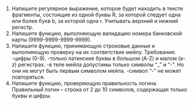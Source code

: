 1. Напишите регулярное выражение, которое будет находить в тексте фрагменты, состоящие из одной буквы R, за которой следует одна или более букв b, за которой одна r. Учитывать верхний и нижний регистр.
2. Напишите функцию, выполняющую валидацию номера банковской карты (9999-9999-9999-9999).
3. Напишите функцию, принимающую строковые данные и выполняющую проверку на их соответствие мейлу.
Требования:
-цифры (0-9).
-только латинские буквы в большом (A-Z) и малом (a-z) регистрах.
-в теле мейла допустимы только символы “_” и “-”. Но они не могут быть первым символом мейла.
-символ “-” не может повторяться.
4. Напишите функцию, проверяющую правильность логина. Правильный логин – строка от 2 до 10 символов, содержащая только буквы и цифры.